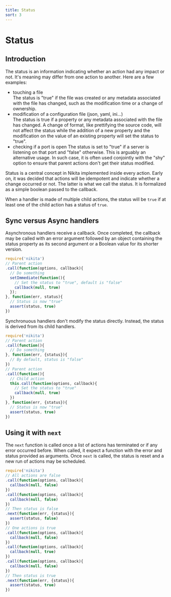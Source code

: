 ```yaml
---
title: Status
sort: 3
---
```


# Status

## Introduction

The status is an information indicating whether an action had any impact or not. It's meaning may differ from one action to another. Here are a few examples:

- touching a file   
  The status is "true" if the file was created or any metadata associated with the file has changed, such as the modification time or a change of ownership.
- modification of a configuration file (json, yaml, ini...)   
  The status is true if a property or any metadata associated with the file has changed. A change of format, like prettifying the source code, will not affect the status while the addition of a new property and the modification on the value of an existing property will set the status to "true".
- checking if a port is open
  The status is set to "true" if a server is listening on that port and "false" otherwise. This is arguably an alternative usage. In such case, it is often used conjointly with the "shy" option to ensure that parent actions don't get their status modified.

Status is a central concept in Nikita implemented inside every action. Early on, it was decided that actions will be idempotent and indicate whether a change occurred or not. The latter is what we call the status. It is formalized as a simple boolean passed to the callback.

When a handler is made of multiple child actions, the status will be `true` if at least one of the child action has a status of `true`.

## Sync versus Async handlers

Asynchronous handlers receive a callback. Once completed, the callback may be called with an error argument followed by an object containing the status property as its second argument or a Boolean value for its shorter version.

```javascript
require('nikita')
// Parent action
.call(function(options, callback){
  // Do something
  setImmediate(function(){
    // Set the status to "true", default is "false"
    callback(null, true)
  });
}, function(err, status){
  // Status is now "true"
  assert(status, true)
})
```

Synchronuous handlers don't modify the status directly. Instead, the status is derived from its child handlers.

```javascript
require('nikita')
// Parent action
.call(function(){
  // Do something
}, function(err, {status}){
  // By default, status is "false"
})
// Parent action
.call(function(){
  // Child action
  this.call(function(options, callback){
    // Set the status to "true"
    callback(null, true)
  })
}, function(err, {status}){
  // Status is now "true"
  assert(status, true)
})
```

## Using it with `next`

The `next` function is called once a list of actions has terminated or if any error occurred before. When called, it expect a function with the error and status provided as arguments. Once `next` is called, the status is reset and a new run of actions may be scheduled.

```js
require('nikita')
// All actions are false
.call(function(options, callback){
  callback(null, false)
})
.call(function(options, callback){
  callback(null, false)
})
// Then status is false
.next(function(err, {status}){
  assert(status, false)
})
// One actions is true
.call(function(options, callback){
  callback(null, false)
})
.call(function(options, callback){
  callback(null, true)
})
.call(function(options, callback){
  callback(null, false)
})
// Then status is true
.next(function(err, {status}){
  assert(status, true)
})
```
